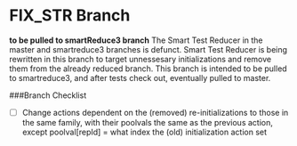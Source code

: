 # FIX_STR Branch 
**to be pulled to smartReduce3 branch**
The Smart Test Reducer in the master and smartreduce3 branches is defunct.  Smart Test Reducer is being rewritten in this branch to target unnessesary initializations and remove them from the already reduced branch.  This branch is intended to be pulled to smartreduce3, and after tests check out, eventually pulled to master.

###Branch Checklist
- [ ] Change actions dependent on the (removed) re-initializations to those in the same family, with their poolvals the same as the previous action, except poolval[repId] = what index the (old) initialization action set
